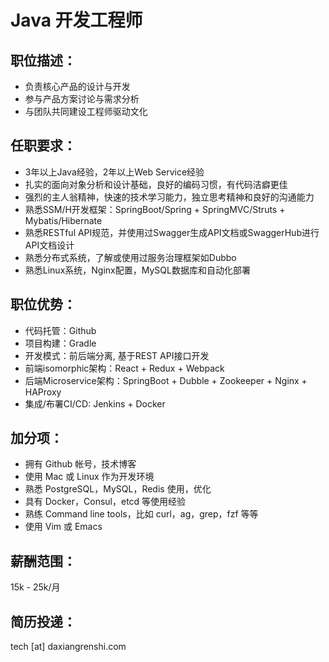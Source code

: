 # Java 开发工程师

## 职位描述：
- 负责核心产品的设计与开发
- 参与产品方案讨论与需求分析
- 与团队共同建设工程师驱动文化

## 任职要求：
- 3年以上Java经验，2年以上Web Service经验
- 扎实的面向对象分析和设计基础，良好的编码习惯，有代码洁癖更佳
- 强烈的主人翁精神，快速的技术学习能力，独立思考精神和良好的沟通能力
- 熟悉SSM/H开发框架：SpringBoot/Spring + SpringMVC/Struts + Mybatis/Hibernate
- 熟悉RESTful API规范，并使用过Swagger生成API文档或SwaggerHub进行API文档设计
- 熟悉分布式系统，了解或使用过服务治理框架如Dubbo
- 熟悉Linux系统，Nginx配置，MySQL数据库和自动化部署

## 职位优势：
- 代码托管：Github 
- 项目构建：Gradle
- 开发模式：前后端分离, 基于REST API接口开发
- 前端isomorphic架构：React + Redux + Webpack 
- 后端Microservice架构：SpringBoot + Dubble + Zookeeper + Nginx + HAProxy
- 集成/布署CI/CD: Jenkins + Docker

## 加分项：
- 拥有 Github 帐号，技术博客
- 使用 Mac 或 Linux 作为开发环境 
- 熟悉 PostgreSQL，MySQL，Redis 使用，优化
- 具有 Docker，Consul，etcd 等使用经验
- 熟练 Command line tools，比如 curl，ag，grep，fzf 等等
- 使用 Vim 或 Emacs

## 薪酬范围：
15k - 25k/月

## 简历投递：

tech [at] daxiangrenshi.com
